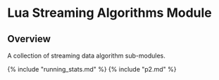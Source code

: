 # Lua Streaming Algorithms Module

## Overview
A collection of streaming data algorithm sub-modules.

{% include "running_stats.md" %}
{% include "p2.md" %}

